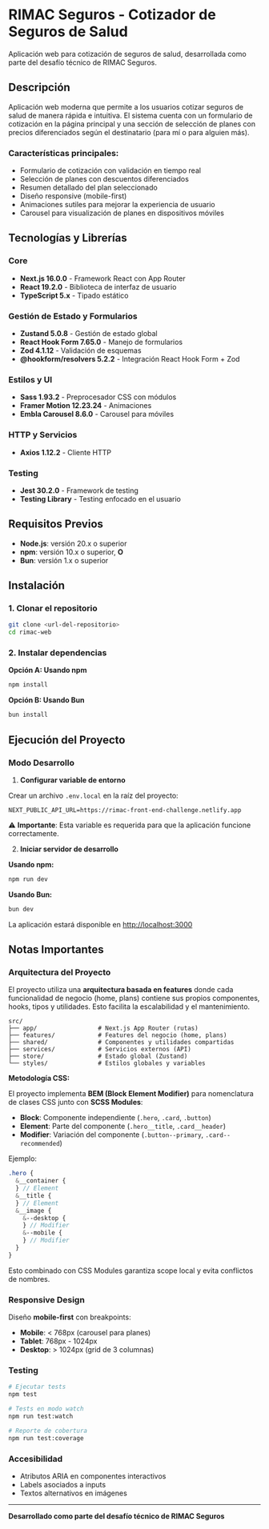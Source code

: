 # RIMAC Seguros - Cotizador de Seguros de Salud

Aplicación web para cotización de seguros de salud, desarrollada como parte del desafío técnico de RIMAC Seguros.

## Descripción

Aplicación web moderna que permite a los usuarios cotizar seguros de salud de manera rápida e intuitiva. El sistema cuenta con un formulario de cotización en la página principal y una sección de selección de planes con precios diferenciados según el destinatario (para mí o para alguien más).

### Características principales:

- Formulario de cotización con validación en tiempo real
- Selección de planes con descuentos diferenciados
- Resumen detallado del plan seleccionado
- Diseño responsive (mobile-first)
- Animaciones sutiles para mejorar la experiencia de usuario
- Carousel para visualización de planes en dispositivos móviles

## Tecnologías y Librerías

### Core

- **Next.js 16.0.0** - Framework React con App Router
- **React 19.2.0** - Biblioteca de interfaz de usuario
- **TypeScript 5.x** - Tipado estático

### Gestión de Estado y Formularios

- **Zustand 5.0.8** - Gestión de estado global
- **React Hook Form 7.65.0** - Manejo de formularios
- **Zod 4.1.12** - Validación de esquemas
- **@hookform/resolvers 5.2.2** - Integración React Hook Form + Zod

### Estilos y UI

- **Sass 1.93.2** - Preprocesador CSS con módulos
- **Framer Motion 12.23.24** - Animaciones
- **Embla Carousel 8.6.0** - Carousel para móviles

### HTTP y Servicios

- **Axios 1.12.2** - Cliente HTTP

### Testing

- **Jest 30.2.0** - Framework de testing
- **Testing Library** - Testing enfocado en el usuario

## Requisitos Previos

- **Node.js**: versión 20.x o superior
- **npm**: versión 10.x o superior, **O**
- **Bun**: versión 1.x o superior

## Instalación

### 1. Clonar el repositorio

```bash
git clone <url-del-repositorio>
cd rimac-web
```

### 2. Instalar dependencias

**Opción A: Usando npm**

```bash
npm install
```

**Opción B: Usando Bun**

```bash
bun install
```

## Ejecución del Proyecto

### Modo Desarrollo

1. **Configurar variable de entorno**

Crear un archivo `.env.local` en la raíz del proyecto:

```env
NEXT_PUBLIC_API_URL=https://rimac-front-end-challenge.netlify.app
```

⚠️ **Importante**: Esta variable es requerida para que la aplicación funcione correctamente.

2. **Iniciar servidor de desarrollo**

**Usando npm:**

```bash
npm run dev
```

**Usando Bun:**

```bash
bun dev
```

La aplicación estará disponible en [http://localhost:3000](http://localhost:3000)

## Notas Importantes

### Arquitectura del Proyecto

El proyecto utiliza una **arquitectura basada en features** donde cada funcionalidad de negocio (home, plans) contiene sus propios componentes, hooks, tipos y utilidades. Esto facilita la escalabilidad y el mantenimiento.

```
src/
├── app/                 # Next.js App Router (rutas)
├── features/            # Features del negocio (home, plans)
├── shared/              # Componentes y utilidades compartidas
├── services/            # Servicios externos (API)
├── store/               # Estado global (Zustand)
└── styles/              # Estilos globales y variables
```

**Metodología CSS:**

El proyecto implementa **BEM (Block Element Modifier)** para nomenclatura de clases CSS junto con **SCSS Modules**:

- **Block**: Componente independiente (`.hero`, `.card`, `.button`)
- **Element**: Parte del componente (`.hero__title`, `.card__header`)
- **Modifier**: Variación del componente (`.button--primary`, `.card--recommended`)

Ejemplo:

```scss
.hero {
  &__container {
  } // Element
  &__title {
  } // Element
  &__image {
    &--desktop {
    } // Modifier
    &--mobile {
    } // Modifier
  }
}
```

Esto combinado con CSS Modules garantiza scope local y evita conflictos de nombres.

### Responsive Design

Diseño **mobile-first** con breakpoints:

- **Mobile**: < 768px (carousel para planes)
- **Tablet**: 768px - 1024px
- **Desktop**: > 1024px (grid de 3 columnas)

### Testing

```bash
# Ejecutar tests
npm test

# Tests en modo watch
npm run test:watch

# Reporte de cobertura
npm run test:coverage
```

### Accesibilidad

- Atributos ARIA en componentes interactivos
- Labels asociados a inputs
- Textos alternativos en imágenes

---

**Desarrollado como parte del desafío técnico de RIMAC Seguros**
